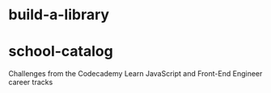 # build-a-library
# school-catalog

Challenges from the Codecademy Learn JavaScript and Front-End Engineer career tracks
